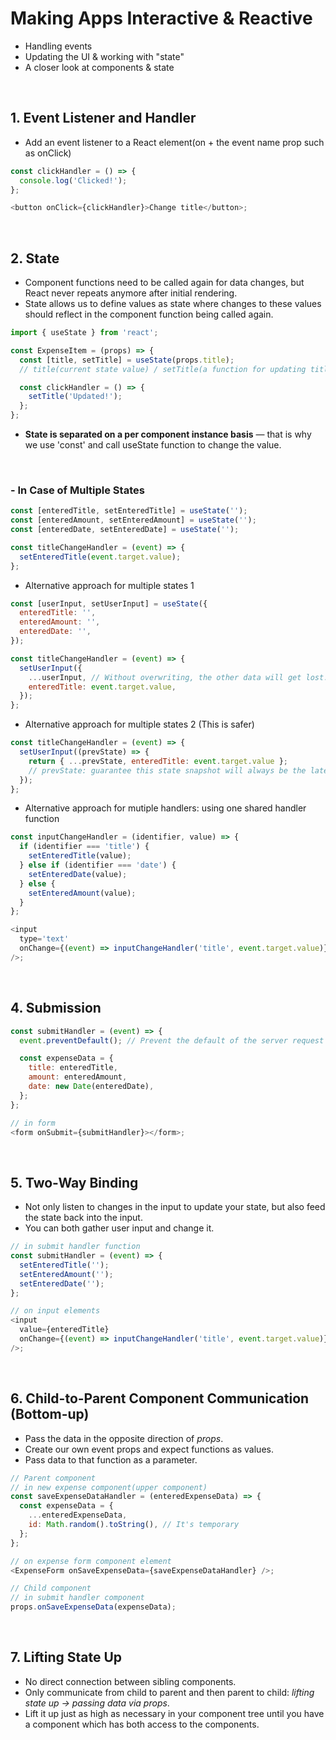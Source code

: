 # Making Apps Interactive & Reactive

- Handling events
- Updating the UI & working with "state"
- A closer look at components & state

<br>

## 1. Event Listener and Handler

- Add an event listener to a React element(on + the event name prop such as onClick)

```javascript
const clickHandler = () => {
  console.log('Clicked!');
};

<button onClick={clickHandler}>Change title</button>;
```

<br>

## 2. State

- Component functions need to be called again for data changes, but React never repeats anymore after initial rendering.
- State allows us to define values as state where changes to these values should reflect in the component function being called again.

```javascript
import { useState } from 'react';

const ExpenseItem = (props) => {
  const [title, setTitle] = useState(props.title);
  // title(current state value) / setTitle(a function for updating title)

  const clickHandler = () => {
    setTitle('Updated!');
  };
};
```

- **State is separated on a per component instance basis** — that is why we use 'const' and call useState function to change the value.

<br>

### - In Case of Multiple States

```javascript
const [enteredTitle, setEnteredTitle] = useState('');
const [enteredAmount, setEnteredAmount] = useState('');
const [enteredDate, setEnteredDate] = useState('');

const titleChangeHandler = (event) => {
  setEnteredTitle(event.target.value);
};
```

- Alternative approach for multiple states 1

```javascript
const [userInput, setUserInput] = useState({
  enteredTitle: '',
  enteredAmount: '',
  enteredDate: '',
});

const titleChangeHandler = (event) => {
  setUserInput({
    ...userInput, // Without overwriting, the other data will get lost.
    enteredTitle: event.target.value,
  });
};
```

- Alternative approach for multiple states 2 (This is safer)

```javascript
const titleChangeHandler = (event) => {
  setUserInput((prevState) => {
    return { ...prevState, enteredTitle: event.target.value };
    // prevState: guarantee this state snapshot will always be the latest one in scheduled time.
  });
};
```

- Alternative approach for mutiple handlers: using one shared handler function

```javascript
const inputChangeHandler = (identifier, value) => {
  if (identifier === 'title') {
    setEnteredTitle(value);
  } else if (identifier === 'date') {
    setEnteredDate(value);
  } else {
    setEnteredAmount(value);
  }
};

<input
  type='text'
  onChange={(event) => inputChangeHandler('title', event.target.value)}
/>;
```

<br>

## 4. Submission

```javascript
const submitHandler = (event) => {
  event.preventDefault(); // Prevent the default of the server request being sent (not reload anymore)

  const expenseData = {
    title: enteredTitle,
    amount: enteredAmount,
    date: new Date(enteredDate),
  };
};

// in form
<form onSubmit={submitHandler}></form>;
```

<br>

## 5. Two-Way Binding

- Not only listen to changes in the input to update your state, but also feed the state back into the input.
- You can both gather user input and change it.

```javascript
// in submit handler function
const submitHandler = (event) => {
  setEnteredTitle('');
  setEnteredAmount('');
  setEnteredDate('');
};

// on input elements
<input
  value={enteredTitle}
  onChange={(event) => inputChangeHandler('title', event.target.value)}
/>;
```

<br>

## 6. Child-to-Parent Component Communication (Bottom-up)

- Pass the data in the opposite direction of _props_.
- Create our own event props and expect functions as values.
- Pass data to that function as a parameter.

```javascript
// Parent component
// in new expense component(upper component)
const saveExpenseDataHandler = (enteredExpenseData) => {
  const expenseData = {
    ...enteredExpenseData,
    id: Math.random().toString(), // It's temporary
  };
};

// on expense form component element
<ExpenseForm onSaveExpenseData={saveExpenseDataHandler} />;
```

```javascript
// Child component
// in submit handler component
props.onSaveExpenseData(expenseData);
```

<br>

## 7. Lifting State Up

- No direct connection between sibling components.
- Only communicate from child to parent and then parent to child: _lifting state up → passing data via props_.
- Lift it up just as high as necessary in your component tree until you have a component which has both access to the components.

